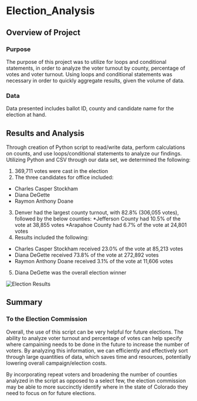 # Election_Analysis

## Overview of Project
### Purpose
The purpose of this project was to utilize for loops and conditional statements, in order to analyze the voter turnout by county, percentage of votes and voter turnout. Using loops and conditional statements was necessary in order to quickly aggregate results, given the volume of data.

### Data
Data presented includes ballot ID, county and candidate name for the election at hand.

## Results and Analysis
 Through creation of Python script to read/write data, perform calculations on counts, and use loops/conditional statements to analyze our findings. Utilizing Python and CSV through our data set, we determined the following:
 1. 369,711 votes were cast in the election
 2. The three candidates for office included:
  * Charles Casper Stockham
  * Diana DeGette
  * Raymon Anthony Doane
 3. Denver had the largest county turnout, with 82.8% (306,055 votes), followed by the below counties:
  *Jefferson County had 10.5% of the vote at 38,855 votes
  *Arapahoe County had 6.7% of the vote at 24,801 votes
 4. Results included the following:
  * Charles Casper Stockham received 23.0% of the vote at 85,213 votes
  * Diana DeGette received 73.8% of the vote at 272,892 votes
  * Raymon Anthony Doane received 3.1% of the vote at 11,606 votes
 5. Diana DeGette was the overall election winner

![Election Results](https://user-images.githubusercontent.com/109991916/186974651-d91e4297-2a04-4f9f-852f-26b96d616cfa.png)

## Summary
### To the Election Commission

Overall, the use of this script can be very helpful for future elections. The ability to analyze voter turnout and percentage of votes can help specify where campaining needs to be done in the future to increase the number of voters. By analyzing this information, we can efficiently and effectively sort through large quantities of data, which saves time and resources, potentially lowering overall campaign/election costs.

By incorporating repeat voters and broadening the number of counties analyzed in the script as opposed to a select few, the election commission may be able to more succinctly identify where in the state of Colorado they need to focus on for future elections.
